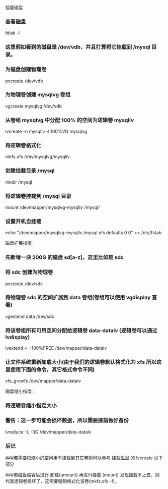 挂载磁盘

### 查看磁盘

fdisk -l

### 这里假如看到的磁盘是 /dev/vdb，并且打算将它挂载到 /mysql 目录。

### 为磁盘创建物理卷

pvcreate /dev/vdb



### 为物理卷创建 mysqlvg 卷组

vgcreate mysqlvg /dev/vdb

### 从卷组 mysqlvg 中分配 100% 的空间为逻辑卷 mysqllv

lvcreate -n mysqllv -l 100%VG mysqlvg

### 将逻辑卷格式化

mkfs.xfs /dev/mysqlvg/mysqllv

### 创建挂载目录 /mysql

mkdir  /mysql

### 将逻辑卷挂载到 /mysql 目录

mount /dev/mapper/mysqlvg-mysqllv /mysql/

### 设置开机自挂载

echo "/dev/mapper/mysqlvg-mysqllv  /mysql  xfs  defaults  0 0" >> /etc/fstab


磁盘扩展指南：

### 先新增一块 200G 的磁盘 sd[a-z]，这里比如是 sdc

### 将 sdc 创建为物理卷

pvcreate /dev/sdc

### 将物理卷 sdc 的空间扩展到 data 卷组(卷组可以使用 vgdisplay 查看)

vgextend data /dev/sdc

### 将该卷组所有可用空间分配给逻辑卷 data-datalv (逻辑卷可以通过 lvdisplay)

lvextend  -l +100%FREE /dev/mapper/data-datalv

### 让文件系统重新加载大小(由于我们的逻辑卷默认格式化为 xfs 所以这里使用下面的命令，其它格式命令不同)

xfs_growfs  /dev/mapper/data-datalv

磁盘缩小指南：

### 将逻辑卷缩小指定大小

### 警告：这一步可能会损坏数据，所以需要提前做好备份

lvreduce -L -3G  /dev/mapper/data-datalv

### 后记

###若需要把缩小的空间用于挂载到其它卷则可以参考 挂载磁盘 的 lvcreate 以下部分

###若磁盘缩容后进行 卸载(umount) 再进行挂载 (mount) 发现挂载不上去，则代表逻辑卷损坏了，这需要强制格式化该卷(mkfs.xfs -f)。